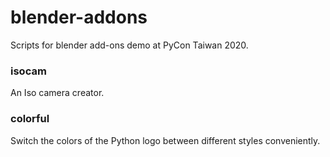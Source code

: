 # blender-addons

Scripts for blender add-ons demo at PyCon Taiwan 2020.

### isocam
An Iso camera creator.

### colorful
Switch the colors of the Python logo between different styles conveniently.